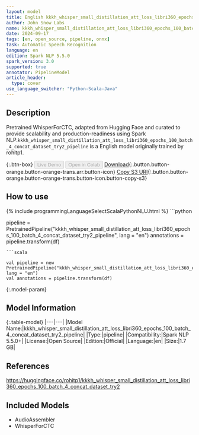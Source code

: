 ```yaml
---
layout: model
title: English kkkh_whisper_small_distillation_att_loss_libri360_epochs_100_batch_4_concat_dataset_try2_pipeline pipeline WhisperForCTC from rohitp1
author: John Snow Labs
name: kkkh_whisper_small_distillation_att_loss_libri360_epochs_100_batch_4_concat_dataset_try2_pipeline
date: 2024-09-17
tags: [en, open_source, pipeline, onnx]
task: Automatic Speech Recognition
language: en
edition: Spark NLP 5.5.0
spark_version: 3.0
supported: true
annotator: PipelineModel
article_header:
  type: cover
use_language_switcher: "Python-Scala-Java"
---
```


## Description

Pretrained WhisperForCTC, adapted from Hugging Face and curated to provide scalability and production-readiness using Spark NLP.`kkkh_whisper_small_distillation_att_loss_libri360_epochs_100_batch_4_concat_dataset_try2_pipeline` is a English model originally trained by rohitp1.

{:.btn-box}
<button class="button button-orange" disabled>Live Demo</button>
<button class="button button-orange" disabled>Open in Colab</button>
[Download](https://s3.amazonaws.com/auxdata.johnsnowlabs.com/public/models/kkkh_whisper_small_distillation_att_loss_libri360_epochs_100_batch_4_concat_dataset_try2_pipeline_en_5.5.0_3.0_1726539886078.zip){:.button.button-orange.button-orange-trans.arr.button-icon}
[Copy S3 URI](s3://auxdata.johnsnowlabs.com/public/models/kkkh_whisper_small_distillation_att_loss_libri360_epochs_100_batch_4_concat_dataset_try2_pipeline_en_5.5.0_3.0_1726539886078.zip){:.button.button-orange.button-orange-trans.button-icon.button-copy-s3}

## How to use



<div class="tabs-box" markdown="1">
{% include programmingLanguageSelectScalaPythonNLU.html %}
```python

pipeline = PretrainedPipeline("kkkh_whisper_small_distillation_att_loss_libri360_epochs_100_batch_4_concat_dataset_try2_pipeline", lang = "en")
annotations =  pipeline.transform(df)   

```
```scala

val pipeline = new PretrainedPipeline("kkkh_whisper_small_distillation_att_loss_libri360_epochs_100_batch_4_concat_dataset_try2_pipeline", lang = "en")
val annotations = pipeline.transform(df)

```
</div>

{:.model-param}
## Model Information

{:.table-model}
|---|---|
|Model Name:|kkkh_whisper_small_distillation_att_loss_libri360_epochs_100_batch_4_concat_dataset_try2_pipeline|
|Type:|pipeline|
|Compatibility:|Spark NLP 5.5.0+|
|License:|Open Source|
|Edition:|Official|
|Language:|en|
|Size:|1.7 GB|

## References

https://huggingface.co/rohitp1/kkkh_whisper_small_distillation_att_loss_libri360_epochs_100_batch_4_concat_dataset_try2

## Included Models

- AudioAssembler
- WhisperForCTC